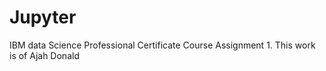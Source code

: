 # Jupyter
IBM data Science Professional Certificate Course Assignment 1.
This work is of Ajah Donald
